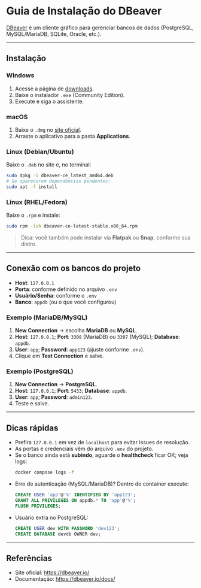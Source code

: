# Guia de Instalação do DBeaver

[DBeaver](https://dbeaver.io/) é um cliente gráfico para gerenciar bancos de dados (PostgreSQL, MySQL/MariaDB, SQLite, Oracle, etc.).

--- 

## Instalação

### Windows
1. Acesse a página de [downloads](https://dbeaver.io/download/).
2. Baixe o instalador `.exe` (Community Edition).
3. Execute e siga o assistente.

### macOS
1. Baixe o `.dmg` no [site oficial](https://dbeaver.io/download/).
2. Arraste o aplicativo para a pasta **Applications**.

### Linux (Debian/Ubuntu)
Baixe o `.deb` no site e, no terminal:

```bash
sudo dpkg -i dbeaver-ce_latest_amd64.deb
# Se aparecerem dependências pendentes:
sudo apt -f install
```

### Linux (RHEL/Fedora)
Baixe o `.rpm` e instale:

```bash
sudo rpm -ivh dbeaver-ce-latest-stable.x86_64.rpm
```

> Dica: você também pode instalar via **Flatpak** ou **Snap**, conforme sua distro.

---

## Conexão com os bancos do projeto

- **Host**: `127.0.0.1`  
- **Porta**: conforme definido no arquivo `.env`  
- **Usuário/Senha**: conforme o `.env`  
- **Banco**: `appdb` (ou o que você configurou)

### Exemplo (MariaDB/MySQL)
1. **New Connection** → escolha **MariaDB** ou **MySQL**.  
2. **Host**: `127.0.0.1`; **Port**: `3308` (MariaDB) ou `3307` (MySQL); **Database**: `appdb`.  
3. **User**: `app`; **Password**: `app123` (ajuste conforme `.env`).  
4. Clique em **Test Connection** e salve.

### Exemplo (PostgreSQL)
1. **New Connection** → **PostgreSQL**.  
2. **Host**: `127.0.0.1`; **Port**: `5433`; **Database**: `appdb`.  
3. **User**: `app`; **Password**: `admin123`.  
4. Teste e salve.

---

## Dicas rápidas

- Prefira `127.0.0.1` em vez de `localhost` para evitar issues de resolução.
- As portas e credenciais vêm do arquivo `.env` do projeto.
- Se o banco ainda está **subindo**, aguarde o **healthcheck** ficar OK; veja logs:
  ```bash
  docker compose logs -f
  ```
- Erro de autenticação (MySQL/MariaDB)? Dentro do container execute:
  ```sql
  CREATE USER 'app'@'%' IDENTIFIED BY 'app123';
  GRANT ALL PRIVILEGES ON appdb.* TO 'app'@'%';
  FLUSH PRIVILEGES;
  ```
- Usuário extra no PostgreSQL:
  ```sql
  CREATE USER dev WITH PASSWORD 'dev123';
  CREATE DATABASE devdb OWNER dev;
  ```

---

## Referências

- Site oficial: <https://dbeaver.io/>
- Documentação: <https://dbeaver.io/docs/>